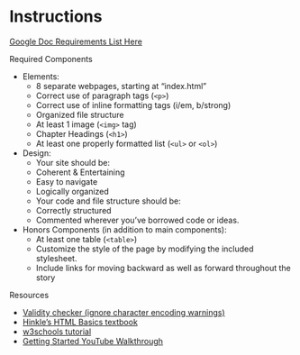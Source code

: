 # Instructions  

[Google Doc Requirements List Here](https://docs.google.com/document/d/19Vr9vuapXf4_HKj7K8arIbkKi0yODQgzg42tQRDfWgU/edit)

Required Components
- Elements:
  - 8 separate webpages, starting at “index.html”
  - Correct use of paragraph tags (`<p>`)
  - Correct use of inline formatting tags (i/em, b/strong)
  - Organized file structure
  - At least 1 image (`<img>` tag)
  - Chapter Headings (`<h1>`)
  - At least one properly formatted list (`<ul>` or `<ol>`)
- Design:
  - Your site should be:
  - Coherent & Entertaining
  - Easy to navigate
  - Logically organized
  - Your code and file structure should be:
  - Correctly structured
  - Commented wherever you’ve borrowed code or ideas.
- Honors Components (in addition to main components):
  - At least one table (`<table>`)
  - Customize the style of the page by modifying the included stylesheet.
  - Include links for moving backward as well as forward throughout the story

Resources
- [Validity checker (ignore character encoding warnings)](https://validator.w3.org/nu/)
- [Hinkle’s HTML Basics textbook](https://trinket.io/thinkle_innovationcharter_org/courses/intro-to-html#/html-basics/tags)
- [w3schools tutorial](http://www.w3schools.com/html/default.asp)
- [Getting Started YouTube Walkthrough](https://youtu.be/pk8jXAyQS-8)
  

